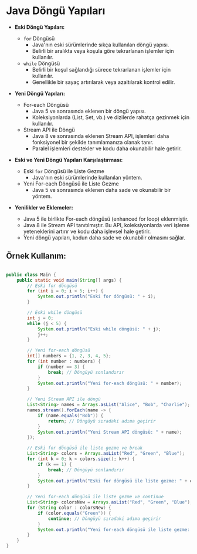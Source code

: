 # Java Döngü Yapıları

- **Eski Döngü Yapıları:**
  - `for` Döngüsü
    - Java'nın eski sürümlerinde sıkça kullanılan döngü yapısı.
    - Belirli bir aralıkta veya koşula göre tekrarlanan işlemler için kullanılır.
  - `while` Döngüsü
    - Belirli bir koşul sağlandığı sürece tekrarlanan işlemler için kullanılır.
    - Genellikle bir sayaç artırılarak veya azaltılarak kontrol edilir.

- **Yeni Döngü Yapıları:**
  - For-each Döngüsü
    - Java 5 ve sonrasında eklenen bir döngü yapısı.
    - Koleksiyonlarda (List, Set, vb.) ve dizilerde rahatça gezinmek için kullanılır.
  - Stream API ile Döngü
    - Java 8 ve sonrasında eklenen Stream API, işlemleri daha fonksiyonel bir şekilde tanımlamanıza olanak tanır.
    - Paralel işlemleri destekler ve kodu daha okunabilir hale getirir.

- **Eski ve Yeni Döngü Yapıları Karşılaştırması:**
  - Eski `for` Döngüsü ile Liste Gezme
    - Java'nın eski sürümlerinde kullanılan yöntem.
  - Yeni For-each Döngüsü ile Liste Gezme
    - Java 5 ve sonrasında eklenen daha sade ve okunabilir bir yöntem.

- **Yenilikler ve Eklemeler:**
  - Java 5 ile birlikte For-each döngüsü (enhanced for loop) eklenmiştir.
  - Java 8 ile Stream API tanıtılmıştır. Bu API, koleksiyonlarda veri işleme yeteneklerini artırır ve kodu daha işlevsel hale getirir.
  - Yeni döngü yapıları, kodun daha sade ve okunabilir olmasını sağlar.

## Örnek Kullanım:
```Java

public class Main {
    public static void main(String[] args) {
        // Eski for döngüsü
        for (int i = 0; i < 5; i++) {
            System.out.println("Eski for döngüsü: " + i);
        }

        // Eski while döngüsü
        int j = 0;
        while (j < 5) {
            System.out.println("Eski while döngüsü: " + j);
            j++;
        }

        // Yeni for-each döngüsü
        int[] numbers = {1, 2, 3, 4, 5};
        for (int number : numbers) {
            if (number == 3) {
                break; // Döngüyü sonlandırır
            }
            System.out.println("Yeni for-each döngüsü: " + number);
        }

        // Yeni Stream API ile döngü
        List<String> names = Arrays.asList("Alice", "Bob", "Charlie");
        names.stream().forEach(name -> {
            if (name.equals("Bob")) {
                return; // Döngüyü sıradaki adıma geçirir
            }
            System.out.println("Yeni Stream API döngüsü: " + name);
        });

        // Eski for döngüsü ile liste gezme ve break
        List<String> colors = Arrays.asList("Red", "Green", "Blue");
        for (int k = 0; k < colors.size(); k++) {
            if (k == 1) {
                break; // Döngüyü sonlandırır
            }
            System.out.println("Eski for döngüsü ile liste gezme: " + colors.get(k));
        }

        // Yeni for-each döngüsü ile liste gezme ve continue
        List<String> colorsNew = Arrays.asList("Red", "Green", "Blue");
        for (String color : colorsNew) {
            if (color.equals("Green")) {
                continue; // Döngüyü sıradaki adıma geçirir
            }
            System.out.println("Yeni for-each döngüsü ile liste gezme: " + color);
        }
    }
}
